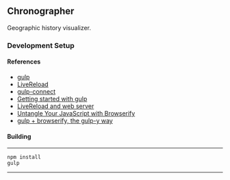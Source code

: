 ## Chronographer ##

Geographic history visualizer.

### Development Setup ###

#### References ####
* [gulp](http://gulpjs.com/)
* [LiveReload](http://livereload.com/)
* [gulp-connect](https://github.com/AveVlad/gulp-connect)
* [Getting started with gulp](http://markgoodyear.com/2014/01/getting-started-with-gulp/)
* [LiveReload and web server](https://www.youtube.com/watch?v=KURMrW-HsY4)
* [Untangle Your JavaScript with Browserify](http://lincolnloop.com/blog/untangle-your-javascript-browserify/)
* [gulp + browserify, the gulp-y way](https://medium.com/@sogko/gulp-browserify-the-gulp-y-way-bb359b3f9623)

#### Building ####
---
    npm install
    gulp
---
